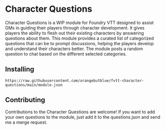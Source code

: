 # Character Questions

Character Questions is a WIP module for Foundry VTT designed to assist GMs in guiding their players through character development. It gives players the ability to flesh out their existing characters by answering questions about them.
This module provides a curated list of categorized questions that can be to prompt discussions, helping the players develop and understand their characters better.
The module posts a random question to chat based on the different selected categories.

## Installing

`https://raw.githubusercontent.com/orangebutblue/fvtt-character-questions/main/module.json`

## Contributing

Contributions to the Character Questions are welcome! If you want to add your own questions to the module, just add it to the questions.json and send me a merge request. 
